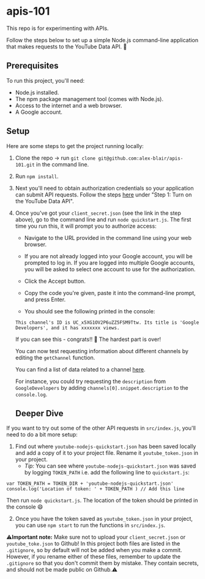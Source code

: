 # apis-101

This repo is for experimenting with APIs. 

Follow the steps below to set up a simple Node.js command-line application that makes requests to the YouTube Data API. 🚀

## Prerequisites
To run this project, you'll need:

* Node.js installed.
* The npm package management tool (comes with Node.js).
* Access to the internet and a web browser.
* A Google account.

## Setup

Here are some steps to get the project running locally:

1) Clone the repo -> run `git clone git@github.com:alex-blair/apis-101.git` in the command line.

2) Run `npm install`.

3) Next you'll need to obtain authorization credentials so your application can submit API requests. Follow the steps [here](https://developers.google.com/youtube/v3/quickstart/nodejs) under "Step 1: Turn on the YouTube Data API". 

4) Once you've got your `client_secret.json` (see the link in the step above), go to the command line and run `node quickstart.js`. The first time you run this, it will prompt you to authorize access:

   * Navigate to the URL provided in the command line using your web browser.

   * If you are not already logged into your Google account, you will be prompted to log in. If you are logged into multiple Google accounts, you will be asked to select one account to use for the authorization.

   * Click the Accept button.

   * Copy the code you're given, paste it into the command-line prompt, and press Enter.
   
   * You should see the following printed in the console: 
   ```
   This channel's ID is UC_x5XG1OV2P6uZZ5FSM9Ttw. Its title is 'Google Developers', and it has xxxxxxx views.
   ```
   
   If you can see this - congrats!! 🎉 The hardest part is over!
   
   You can now test requesting information about different channels by editing the `getChannel` function. 
   
   You can find a list of data related to a channel [here](https://developers.google.com/youtube/v3/docs/channels). 
   
   For instance, you could try requesting the `description` from `GoogleDevelopers` by adding `channels[0].snippet.description` to the `console.log`.
   
   ## Deeper Dive

If you want to try out some of the other API requests in `src/index.js`, you'll need to do a bit more setup:
 1. Find out where `youtube-nodejs-quickstart.json` has been saved locally and add a copy of it to your project file. Rename it `youtube_token.json` in your project.
    - *Tip:* You can see where `youtube-nodejs-quickstart.json` was saved by logging `TOKEN_PATH` 
  i.e. add the following line to `quickstart.js`:
  ```
  var TOKEN_PATH = TOKEN_DIR + 'youtube-nodejs-quickstart.json'
console.log('Location of token: ' + TOKEN_PATH ) // Add this line
 ```
  Then run `node quickstart.js`. The location of the token should be printed in the console 😄
  
  2. Once you have the token saved as `youtube_token.json` in your project, you can use `npm start` to run the functions in `src/index.js`. 
  
 ⚠️**Important note:** Make sure not to upload your `client_secret.json` or `youtube_toke.json` to Github! In this project both files are listed in the `.gitignore`, so by default will not be added when you make a commit. However, if you rename either of these files, remember to update the `.gitignore` so that you don't commit them by mistake. They contain secrets, and should not be made public on Github.⚠️
